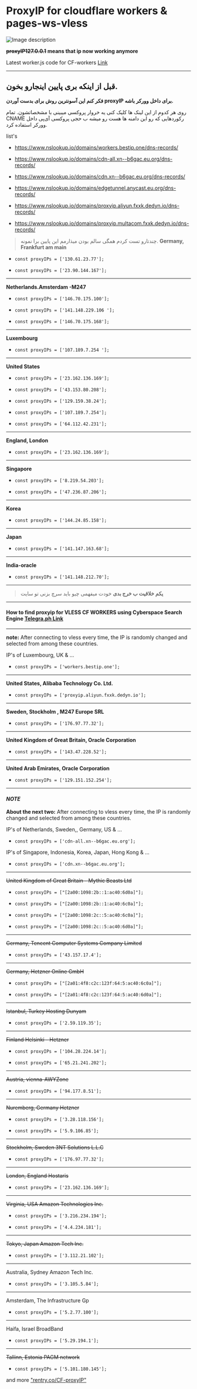 #  ProxyIP for cloudflare workers & pages-ws-vless

![Image description](https://i.imgur.com/PYV4crq.png)

**~~proxyIP127.0.0.1~~ means that ip now working anymore**

Latest worker.js code for CF-workers [Link](https://rentry.co/8March)

------
## قبل از اینکه بری پایین اینجارو بخون.

**فکر کنم این آسونترین روش برای بدست آوردن proxyIP برای داخل وورکر باشه.**

روی هر کدوم از این لینک ها کلیک کنی یه خروار پروکسی میبینی با مشخصاتشون.
تمام CNAME رکوردهایی که رو این دامنه ها هست رو میشه ب حجی پروکسی آی‌پی داخل وورکر استفاده کرد.


list's 
- https://www.nslookup.io/domains/workers.bestip.one/dns-records/

- https://www.nslookup.io/domains/cdn-all.xn--b6gac.eu.org/dns-records/

- https://www.nslookup.io/domains/cdn.xn--b6gac.eu.org/dns-records/

- https://www.nslookup.io/domains/edgetunnel.anycast.eu.org/dns-records/

- https://www.nslookup.io/domains/proxyip.aliyun.fxxk.dedyn.io/dns-records/

- https://www.nslookup.io/domains/proxyip.multacom.fxxk.dedyn.io/dns-records/



> چندتارو تست کردم همگی سالم بودن میذارمم این پایین برا نمونه.
**Germany, Frankfurt am main**
-     const proxyIPs = ['130.61.23.77'];
-     const proxyIPs = ['23.90.144.167'];
----
**Netherlands.Amsterdam -M247**
-     const proxyIPs = ['146.70.175.100'];
-     const proxyIPs = ['141.148.229.106 '];
-     const proxyIPs = ['146.70.175.168'];
-----
**Luxembourg**
-     const proxyIPs = ['107.189.7.254 '];
-----
**United States**
-     const proxyIPs = ['23.162.136.169'];
-     const proxyIPs = ['43.153.80.208'];
-     const proxyIPs = ['129.159.38.24'];
-     const proxyIPs = ['107.189.7.254'];
-     const proxyIPs = ['64.112.42.231'];
----
**England, London**
-     const proxyIPs = ['23.162.136.169'];
----
**Singapore**
-     const proxyIPs = ['8.219.54.203'];
-     const proxyIPs = ['47.236.87.206'];
----
**Korea**
-     const proxyIPs = ['144.24.85.158'];
----
**Japan**
-     const proxyIPs = ['141.147.163.68'];
----
**India-oracle**
-     const proxyIPs = ['141.148.212.70'];
----


> **یکم خلاقیت ب خرج بدی** خودت میفهمی چیو باید سرچ بزنی تو سایت

----
#### How to find proxyip for VLESS CF WORKERS using Cyberspace Search Engine [Telegra.ph Link](https://telegra.ph/How-to-find-proxy-ip-for-VLESS-CF-WORKER-01-06)
------

**note:** After connecting to vless every time, the IP is randomly changed and selected from among these countries.

IP's of Luxembourg, UK & ...
-     const proxyIPs = ['workers.bestip.one'];
------
**United States, Alibaba Technology Co. Ltd.**
-     const proxyIPs = ['proxyip.aliyun.fxxk.dedyn.io'];
----
**Sweden, Stockholm , M247 Europe SRL**
-     const proxyIPs = ['176.97.77.32'];
----
**United Kingdom of Great Britain, Oracle Corporation**
-     const proxyIPs = ['143.47.228.52'];
----
**United Arab Emirates, Oracle Corporation**
-     const proxyIPs = ['129.151.152.254'];
------

 #### *NOTE*
**About the next two:** After connecting to vless every time, the IP is randomly changed and selected from among these countries.

IP's of Netherlands, Sweden,, Germany, US & ...
-     const proxyIPs = ['cdn-all.xn--b6gac.eu.org'];

IP's of Singapore, Indonesia, Korea, Japan, Hong Kong & ...
-     const proxyIPs = ['cdn.xn--b6gac.eu.org'];
----
~~United Kingdom of Great Britain - Mythic Beasts Ltd~~
-     const proxyIPs = ["[2a00:1098:2b::1:ac40:6d0a]"];
-     const proxyIPs = ["[2a00:1098:2b::1:ac40:6c0a]"];
-     const proxyIPs = ["[2a00:1098:2c::5:ac40:6c0a]"];
-     const proxyIPs = ["[2a00:1098:2c::5:ac40:6d0a]"];
- - - -
~~Germany, Tencent Computer Systems Company Limited~~
-     const proxyIPs = ['43.157.17.4'];
- - - -
~~Germany, Hetzner Online GmbH~~
-     const proxyIPs = ["[2a01:4f8:c2c:123f:64:5:ac40:6c0a]"];
-     const proxyIPs = ["[2a01:4f8:c2c:123f:64:5:ac40:6d0a]"];
- - - -
~~Istanbul, Turkey Hosting Dunyam~~
-     const proxyIPs = ['2.59.119.35'];
- - - -
~~Finland Helsinki - Hetzner~~
-     const proxyIPs = ['104.28.224.14'];   
-     const proxyIPs = ['65.21.241.202'];
- - - -
~~Austria, vienna-AWYZone~~
-     const proxyIPs = ['94.177.8.51'];
- - - -
~~Nuremberg, Germany Hetzner~~
-     const proxyIPs = ['3.28.118.156'];
-     const proxyIPs = ['5.9.106.85'];
- - - -
~~Stockholm, Sweden 3NT Solutions  L.L.C~~
-     const proxyIPs = ['176.97.77.32'];
- - - -
~~London, England Hostaris~~
-     const proxyIPs = ['23.162.136.169'];
- - - -
~~Virginia, USA Amazon Technologies Inc.~~
-     const proxyIPs = ['3.216.234.194'];
-     const proxyIPs = ['4.4.234.181'];
----
~~Tokyo, Japan Amazon Tech Inc.~~
-     const proxyIPs = ['3.112.21.102'];
----
Australia, Sydney Amazon Tech Inc.
-     const proxyIPs = ['3.105.5.84'];
----
Amsterdam, The Infrastructure Gp
-     const proxyIPs = ['5.2.77.100'];
----
Haifa, Israel BroadBand
-     const proxyIPs = ['5.29.194.1'];
----
~~Tallinn, Estonia PAGM network~~
-     const proxyIPs = ['5.101.180.145'];

and more ["rentry.co/CF-proxyIP"](https://rentry.co/CF-proxyIP)
